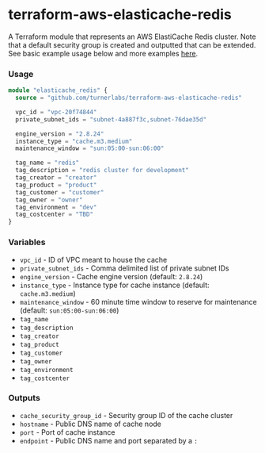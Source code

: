 # terraform-aws-elasticache-redis

A Terraform module that represents an AWS ElastiCache Redis cluster.  Note that a default security group is created and outputted that can be extended.  See basic example usage below and more examples [here](/examples).

### Usage

```terraform
module "elasticache_redis" {
  source = "github.com/turnerlabs/terraform-aws-elasticache-redis"

  vpc_id = "vpc-20f74844"
  private_subnet_ids = "subnet-4a887f3c,subnet-76dae35d"

  engine_version = "2.8.24"
  instance_type = "cache.m3.medium"
  maintenance_window = "sun:05:00-sun:06:00"

  tag_name = "redis"
  tag_description = "redis cluster for development"
  tag_creator = "creator"
  tag_product = "product"
  tag_customer = "customer"
  tag_owner = "owner"
  tag_environment = "dev"
  tag_costcenter = "TBD"
}
```

### Variables

- `vpc_id` - ID of VPC meant to house the cache
- `private_subnet_ids` - Comma delimited list of private subnet IDs
- `engine_version` - Cache engine version (default: `2.8.24`)
- `instance_type` - Instance type for cache instance (default: `cache.m3.medium`)
- `maintenance_window` - 60 minute time window to reserve for maintenance
  (default: `sun:05:00-sun:06:00`)
- `tag_name`
- `tag_description`
- `tag_creator`
- `tag_product`
- `tag_customer`
- `tag_owner`
- `tag_environment`
- `tag_costcenter`

### Outputs

- `cache_security_group_id` - Security group ID of the cache cluster
- `hostname` - Public DNS name of cache node
- `port` - Port of cache instance
- `endpoint` - Public DNS name and port separated by a `:`
